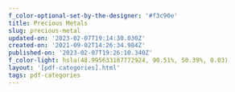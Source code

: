 ```yaml
---
f_color-optional-set-by-the-designer: '#f3c90e'
title: Precious Metals
slug: precious-metal
updated-on: '2023-02-07T19:14:30.030Z'
created-on: '2021-09-02T14:26:34.984Z'
published-on: '2023-02-07T19:26:10.340Z'
f_color-light: hsla(48.995633187772924, 90.51%, 50.39%, 0.03)
layout: '[pdf-categories].html'
tags: pdf-categories
---
```



